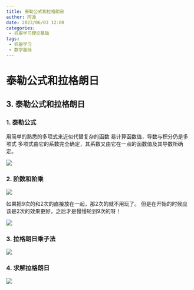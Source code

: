 ```yaml
---
title: 泰勒公式和拉格朗日
author: 阿源
date: 2023/06/03 12:00
categories:
 - 机器学习理论基础
tags:
 - 机器学习
 - 数学基础
---
```

# 泰勒公式和拉格朗日
## 3. 泰勒公式和拉格朗日

### 1. 泰勒公式

用简单的熟悉的多项式来近似代替复杂的函数
易计算函数值，导数与积分仍是多项式
多项式由它的系数完全确定，其系数又由它在一点的函数值及其导数所确定。  

![](https://cdn.staticaly.com/gh/clint-sfy/blogcdn@master/python/math/泰勒1.png)

### 2. 阶数和阶乘

![](https://cdn.staticaly.com/gh/clint-sfy/blogcdn@master/python/math/泰勒2.png)

如果把9次的和2次的直接放在一起，那2次的就不用玩了。
但是在开始的时候应该是2次的效果更好，之后才是慢慢轮到9次的呀！  

![](https://cdn.staticaly.com/gh/clint-sfy/blogcdn@master/python/math/泰勒3.png)

### 3. 拉格朗日乘子法

![](https://cdn.staticaly.com/gh/clint-sfy/blogcdn@master/python/math/泰勒4.png)

### 4. 求解拉格朗日

![](https://cdn.staticaly.com/gh/clint-sfy/blogcdn@master/python/math/泰勒5.png)

